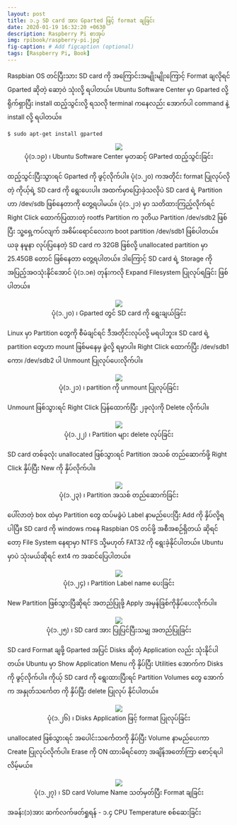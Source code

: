 ```yaml
---
layout: post
title: ၁.၃ SD card အား Gparted ဖြင့် format ချခြင်း
date: 2020-01-19 16:32:20 +0630
description: Raspberry Pi စာအုပ်
img: rpibook/raspberry-pi.jpg
fig-caption: # Add figcaption (optional)
tags: [Raspberry Pi, Book]
---
```

Raspbian OS တင်ပြီးသား SD card ကို အကြောင်းအမျိုးမျိုးကြောင့် Format ချလိုရင် Gparted ဆိုတဲ့ ဆော့ဝဲ သုံးလို့ ရပါတယ်။ Ubuntu Software Center မှာ Gparted လို့ ရိုက်ရှာပြီး install ထည့်သွင်းလို့ ရသလို terminal ကနေလည်း အောက်ပါ command နဲ့ install လို့ ရပါတယ်။

`$ sudo apt-get install gparted`

<p align="center">
<img src="/assets/img/rpibook/gparted1.png">
<br>
<a>ပုံ(၁.၁၉) ၊ Ubuntu Software Center မှတဆင့် GParted ထည့်သွင်းခြင်း</a>
</p>

ထည့်သွင်းပြီးသွားရင် Gparted ကို ဖွင့်လိုက်ပါ။ ပုံ(၁.၂၀) ကအတိုင်း format ပြုလုပ်လိုတဲ့ ကိုယ့်ရဲ့ SD card ကို ရွေးပေးပါ။ အထက်မှာပြောခဲ့သလိုပဲ SD card ရဲ့ Partition ဟာ /dev/sdb ဖြစ်နေတာကို တွေ့ရပါမယ်။ ပုံ(၁.၂၁) မှာ သတိထားကြည့်လိုက်ရင် Right Click ထောက်ပြထားတဲ့ rootfs Partition က ဒုတိယ Partition /dev/sdb2 ဖြစ်ပြီး သူ့ရှေ့ကပ်လျက် အစိမ်းရောင်လေးက boot partition /dev/sdb1 ဖြစ်ပါတယ်။ ယခု နမူနာ လုပ်ပြနေတဲ့ SD card က 32GB ဖြစ်လို့ unallocated partition မှာ 25.45GB တောင် ဖြစ်နေတာ တွေ့ရပါတယ်။ ဒါကြောင့် SD card ရဲ့ Storage ကို အပြည့်အဝသုံးနိုင်အောင် ပုံ(၁.၁၈) တုန်းကလို Expand Filesystem ပြုလုပ်ရခြင်း ဖြစ်ပါတယ်။

<p align="center">
<img src="/assets/img/rpibook/gparted2.png">
<br>
<a>ပုံ(၁.၂၀) ၊ Gparted တွင် SD card ကို ရွေးချယ်ခြင်း</a>
</p>

Linux မှာ Partition တွေကို စီမံချင်ရင် ဒီအတိုင်းလုပ်လို့ မရပါဘူး။ SD card ရဲ့ partition တွေဟာ mount ဖြစ်မနေမှ ခွဲလို့ ရမှာပါ။ Right Click ထောက်ပြီး /dev/sdb1 ကော၊ /dev/sdb2 ပါ Unmount ပြုလုပ်ပေးလိုက်ပါ။ 

<p align="center">
<img src="/assets/img/rpibook/gparted3.png">
<br>
<a>ပုံ(၁.၂၁) ၊ partition ကို unmount ပြုလုပ်ခြင်း</a>
</p>

Unmount ဖြစ်သွားရင် Right Click ပြန်ထောက်ပြီး ၂ခုလုံးကို Delete လိုက်ပါ။

<p align="center">
<img src="/assets/img/rpibook/gparted4.png">
<br>
<a>ပုံ(၁.၂၂) ၊ Partition များ delete လုပ်ခြင်း</a>
</p>

SD card တစ်ခုလုံး unallocated ဖြစ်သွားရင် Partition အသစ် တည်ဆောက်ဖို့ Right Click နှိပ်ပြီး New ကို နှိပ်လိုက်ပါ။

<p align="center">
<img src="/assets/img/rpibook/gparted5.png">
<br>
<a>ပုံ(၁.၂၃) ၊ Partition အသစ် တည်ဆောက်ခြင်း</a>
</p>

ပေါ်လာတဲ့ box ထဲမှာ Partition တွေ ထပ်မခွဲပဲ Label နာမည်ပေးပြီး Add ကို နှိပ်လို့ရပါပြီ။ SD card ကို windows ကနေ Raspbian OS တင်ဖို့ အစီအစဉ်ရှိတယ် ဆိုရင်တော့ File System နေရာမှာ NTFS သို့မဟုတ် FAT32 ကို ရွေးခဲ့နိုင်ပါတယ်။ Ubuntu မှာပဲ သုံးမယ်ဆိုရင် ext4 က အဆင်ပြေပါတယ်။

<p align="center">
<img src="/assets/img/rpibook/gparted6.png">
<br>
<a>ပုံ(၁.၂၄) ၊ Partition Label name ပေးခြင်း</a>
</p>

New Partition ဖြစ်သွားပြီဆိုရင် အတည်ပြုဖို့ Apply အမှန်ခြစ်ကိုနှိပ်ပေးလိုက်ပါ။

<p align="center">
<img src="/assets/img/rpibook/gparted7.png">
<br>
<a>ပုံ(၁.၂၅) ၊ SD card အား ပြုပြင်ပြီးသမျှ အတည်ပြုခြင်း</a>
</p>

SD card Format ချဖို့ Gparted အပြင် Disks ဆိုတဲ့ Application လည်း သုံးနိုင်ပါတယ်။ Ubuntu မှာ Show Application Menu ကို နှိပ်ပြီး Utilities အောက်က Disks ကို ဖွင့်လိုက်ပါ။ ကိုယ့် SD card ကို ရွေးထားပြီးရင် Partition Volumes တွေ အောက်က အနှုတ်သင်္ကေတ ကို နှိပ်ပြီး delete ပြုလုပ် နိုင်ပါတယ်။

<p align="center">
<img src="/assets/img/rpibook/gparted8.png">
<br>
<a>ပုံ(၁.၂၆) ၊ Disks Application ဖြင့် format ပြုလုပ်ခြင်း</a>
</p>

unallocated ဖြစ်သွားရင် အပေါင်းသင်္ကေတကို နှိပ်ပြီး Volume နာမည်ပေးကာ Create ပြုလုပ်လိုက်ပါ။ Erase ကို ON ထားမိရင်တော့ အချိန်အတော်ကြာ စောင့်ရပါလိမ့်မယ်။

<p align="center">
<img src="/assets/img/rpibook/gparted9.png">
<br>
<a>ပုံ(၁.၂၇) ၊ SD card Volume Name သတ်မှတ်ပြီး Format ချခြင်း</a>
</p>

အခန်း(၁)အား ဆက်လက်ဖတ်ရှုရန် - <a style="text-decoration:none" href="https://kogyikaunghtet.github.io/cpu-temp/">၁.၄ CPU Temperature စစ်ဆေးခြင်း</a>
